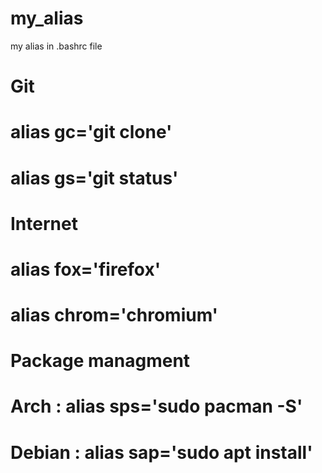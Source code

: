 # my_alias
my alias in .bashrc file

# Git 
# alias gc='git clone'
# alias gs='git status'

# Internet 
# alias fox='firefox'
# alias chrom='chromium'

# Package managment
# Arch : alias sps='sudo pacman -S'
# Debian : alias sap='sudo apt install'

